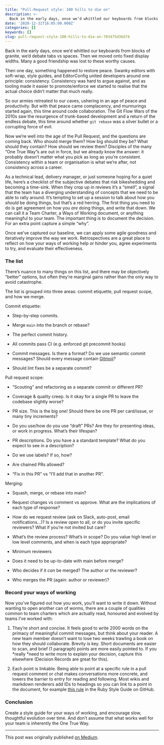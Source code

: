 ```yaml
---
title: "Pull-Request style: 100 hills to die on"
description: >-
  Back in the early days, once we’d whittled our keyboards from blocks of granite, we’d debate tabs vs spaces. Now it's pull requests...
date: '2020-12-31T16:05:00.000Z'
categories: []
keywords: []
slug: pull-request-style-100-hills-to-die-on-703475d36d74
---
```


Back in the early days, once we’d whittled our keyboards from blocks of granite, we’d debate tabs vs spaces. Then we moved onto fixed display widths. Many a good friendship was lost to these worthy causes.

Then one day, something happened to restore peace. Swanky editors with soft-wrap, style guides, and EditorConfig united developers around one principle: consistency. Consistency was hard to argue against, and as tooling made it easier to promote/enforce we started to realise that the actual choice didn’t matter that much really.

So our armies retreated to our caves, ushering in an age of peace and productivity. But with that peace came complacency, and murmurings started again, this time around code collaboration. The Git Flow Wars of the 2010s saw the resurgence of trunk-based development and a return of the endless debate, this time around whether `git rebase` was a silver bullet or a corrupting force of evil.

Now we’re well into the age of the Pull Request, and the questions are coming back. Who should merge them? How big should they be? What should they contain? How should we review them? Disciples of the many “One True Way”s are out in force, but we already know the answer: it probably doesn’t matter what you pick as long as you’re consistent. Consistency within a team or organisation is what we’re after, not consistency across a career.

As a technical lead, delivery manager, or just someone hoping for a quiet life, here’s a checklist of the subjective debates that risk bikeshedding and becoming a time-sink. When they crop up in reviews it’s a “smell”, a signal that the team has a diverging understanding of concepts that we need to be able to rally around. It’s tempting to set up a session to talk about how you *should* be doing things, but that’s a red herring. The first thing you need to do is get agreement on how you *are* doing things, and write that down. We can call it a Team Charter, a Ways of Working document, or anything meaningful to your team. The important thing is to document the decision. For an extra point capture a simple “why”.

Once we’ve captured our baseline, we can apply some agile goodness and iteratively improve the way we work. Retrospectives are a great place to reflect on how your ways of working help or hinder you, agree experiments to try, and evaluate their effectiveness.

### The list

There’s nuance to many things on this list, and there may be objectively “better” options, but often they’re marginal gains rather than the only way to avoid catastrophe.

The list is grouped into three areas: commit etiquette, pull request scope, and how we merge.

Commit etiquette:

* Step-by-step commits.

* Merge `main` into the branch or rebase?

* The perfect commit history.

* All commits pass CI (e.g. enforced git precommit hooks)

* Commit messages. Is there a format? Do we use semantic commit messages? Should every message contain [Gitmoji](https://gitmoji.dev)?

* Should lint fixes be a separate commit?

Pull request scope:

* “Scouting” and refactoring as a separate commit or different PR?

* Coverage & quality creep. Is it okay for a single PR to leave the codebase slightly worse?

* PR size. This is the big one! Should there be one PR per card/issue, or many tiny increments?

* Do you use/how do you use “draft” PRs? Are they for presenting ideas, or work in progress. What’s their lifespan?

* PR descriptions. Do you have a a standard template? What do you expect to see in a description?

* Do we use labels? If so, how?

* Are chained PRs allowed?

* “Fix in this PR” vs “I’ll add that in another PR”.

Merging:

* Squash, merge, or rebase into main?

* Request changes vs comment vs approve. What are the implications of each type of response?

* How do we request review (ask on Slack, auto-post, email notifications…)? Is a review open to all, or do you invite specific reviewers? What if you’re not invited but care?

* What’s the review process? What’s in scope? Do you value high level or low level comments, and when is each type appropriate?

* Minimum reviewers

* Does it need to be up-to-date with main before merge?

* Who decides if it *can* be merged? The author or the reviewer?

* Who merges the PR (again: author or reviewer)?

### Record your ways of working

Now you’ve figured out how you work, you’ll want to write it down. Without wanting to open another can of worms, there are a couple of qualities common to team charters which are actually read, honoured and evolved by teams I’ve worked with:

1. They’re short and concise. It feels good to write 2000 words on the primacy of meaningful commit messages, but think about your reader. A new team member doesn’t want to lose two weeks trawling a book on how they should collaborate. Brevity is key. Short documents are easier to scan, and brief (1 paragraph) points are more easily pointed to. If you *really *need to write more to explain your decision, capture this elsewhere (Decision Records are great for this).

1. Each point is linkable. Being able to point at a specific rule in a pull request comment or chat makes conversations more concrete, and lowers the barrier to entry for reading and following. Most wikis and markdown renderers add IDs to headings so you can link to a point in the document, for example [this rule](https://github.com/rubocop-hq/ruby-style-guide#indent-when-to-case) in the Ruby Style Guide on GitHub.

### Conclusion

Create a style guide for your ways of working, and encourage slow, thoughtful evolution over time. And don’t assume that what works well for your team is inherently the One True Way.

---

This post was originally published [on Medium](https://spikeheap.medium.com/pull-request-style-100-hills-to-die-on-703475d36d74).
